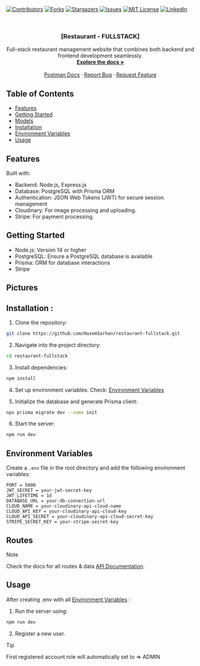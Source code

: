 [![Contributors][contributors-shield]][contributors-url]
[![Forks][forks-shield]][forks-url]
[![Stargazers][stars-shield]][stars-url]
[![Issues][issues-shield]][issues-url]
[![MIT License][license-shield]][license-url]
[![LinkedIn][linkedin-shield]][linkedin-url]

<!-- PROJECT LOGO -->
<br />
<div align="center">
  <a href="https://github.com/HazemSarhan/restaurant-fullstack"></a>

<h3 align="center">[Restaurant - FULLSTACK]</h3>

  <p align="center">
    Full-stack restaurant management website that combines both backend and frontend development seamlessly.
    <br />
    <a href="http://localhost:5000/api-docs/"><strong>Explore the docs »</strong></a>
    <br />
    <br />
    <a href="https://documenter.getpostman.com/view/36229537/2sAYBd67ya">Postman Docs</a>
    ·
    <a href="https://github.com/HazemSarhan/restaurant-fullstack/issues/new?labels=bug&template=bug-report---.md">Report Bug</a>
    ·
    <a href="https://github.com/HazemSarhan/restaurant-fullstack/issues/new?labels=enhancement&template=feature-request---.md">Request Feature</a>
  </p>
</div>

<!-- TABLE OF CONTENTS -->

## Table of Contents

- [Features](#features)
- [Getting Started](#getting-started)
- [Models](#models)
- [Installation](#installation)
- [Environment Variables](#environment-variables)
- [Usage](#usage)

## Features

Built with:

- Backend: Node.js, Express.js
- Database: PostgreSQL with Prisma ORM
- Authentication: JSON Web Tokens (JWT) for secure session management
- Cloudinary: For image processing and uploading.
- Stripe: For payment processing.

## Getting Started

- Node.js: Version 14 or higher
- PostgreSQL: Ensure a PostgreSQL database is available
- Prisma: ORM for database interactions
- Stripe

## Pictures

<picture>
  <source media="(prefers-color-scheme: dark)" srcset="https://i.imgur.com/9ikoEYK.jpeg">
</picture>

## Installation :

1. Clone the repository:

```sh
git clone https://github.com/HazemSarhan/restaurant-fullstack.git
```

2. Navigate into the project directory:

```sh
cd restaurant-fullstack
```

3. Install dependencies:

```sh
npm install
```

4. Set up environment variables:
   Check: [Environment Variables](#environment-variables)

5. Initialize the database and generate Prisma client:

```sh
npx prisma migrate dev --name init
```

6. Start the server:

```sh
npm run dev
```

## Environment Variables

Create a `.env` file in the root directory and add the following environment variables:

```env
PORT = 5000
JWT_SECRET = your-jwt-secret-key
JWT_LIFETIME = 1d
DATABASE_URL = your-db-connection-url
CLOUD_NAME = your-cloudinary-api-cloud-name
CLOUD_API_KEY = your-cloudinary-api-cloud-key
CLOUD_API_SECRET = your-cloudinary-api-cloud-secret-key
STRIPE_SECRET_KEY = your-stripe-secret-key
```

## Routes

> [!NOTE]
> Check the docs for all routes & data [API Documentation](https://documenter.getpostman.com/view/36229537/2sAYBd67ya).

## Usage

After creating .env with all [Environment Variables](#environment-variables) :

1. Run the server using:

```sh
npm run dev
```

2. Register a new user.

> [!TIP]
> First registered account role will automatically set to => ADMIN

[contributors-shield]: https://img.shields.io/github/contributors/HazemSarhan/restaurant-fullstack?style=for-the-badge
[contributors-url]: https://github.com/HazemSarhan/restaurant-fullstack/graphs/contributors
[forks-shield]: https://img.shields.io/github/forks/HazemSarhan/restaurant-fullstack.svg?style=for-the-badge
[forks-url]: https://github.com/HazemSarhan/restaurant-fullstack/network/members
[stars-shield]: https://img.shields.io/github/stars/HazemSarhan/restaurant-fullstack.svg?style=for-the-badge
[stars-url]: https://github.com/HazemSarhan/restaurant-fullstack/stargazers
[issues-shield]: https://img.shields.io/github/issues/HazemSarhan/restaurant-fullstack.svg?style=for-the-badge
[issues-url]: https://github.com/HazemSarhan/restaurant-fullstack/issues
[license-shield]: https://img.shields.io/github/license/HazemSarhan/restaurant-fullstack.svg?style=for-the-badge
[license-url]: https://github.com/HazemSarhan/restaurant-fullstack/master/LICENSE.txt
[linkedin-shield]: https://img.shields.io/badge/-LinkedIn-black.svg?style=for-the-badge&logo=linkedin&colorB=555
[linkedin-url]: https://www.linkedin.com/in/hazemmegahed/
[product-screenshot]: images/screenshot.png
[node-js]: https://svgur.com/i/19bZ.svg
[express-js]: https://svgur.com/i/19a1.svg
[mongo-db]: https://svgur.com/i/19b4.svg
[jwt]: https://svgshare.com/i/19bi.svg
[db]: https://i.imgur.com/0CzwXXA.png
